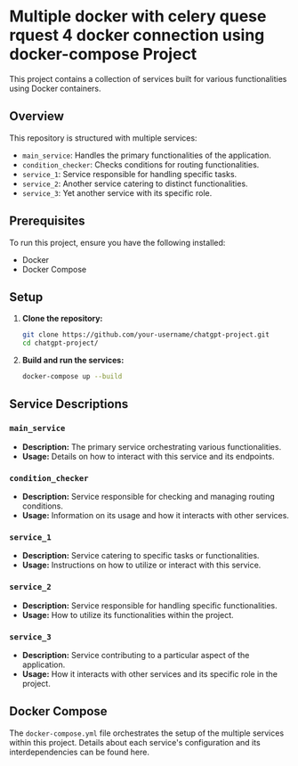 


# Multiple docker with celery quese rquest 4 docker connection using docker-compose Project

This project contains a collection of services built for various functionalities using Docker containers.

## Overview

This repository is structured with multiple services:

- `main_service`: Handles the primary functionalities of the application.
- `condition_checker`: Checks conditions for routing functionalities.
- `service_1`: Service responsible for handling specific tasks.
- `service_2`: Another service catering to distinct functionalities.
- `service_3`: Yet another service with its specific role.

## Prerequisites

To run this project, ensure you have the following installed:

- Docker
- Docker Compose

## Setup

1. **Clone the repository:**
   ```bash
   git clone https://github.com/your-username/chatgpt-project.git
   cd chatgpt-project/
   ```

2. **Build and run the services:**
   ```bash
   docker-compose up --build
   ```

## Service Descriptions

### `main_service`

- **Description:** The primary service orchestrating various functionalities.
- **Usage:** Details on how to interact with this service and its endpoints.

### `condition_checker`

- **Description:** Service responsible for checking and managing routing conditions.
- **Usage:** Information on its usage and how it interacts with other services.

### `service_1`

- **Description:** Service catering to specific tasks or functionalities.
- **Usage:** Instructions on how to utilize or interact with this service.

### `service_2`

- **Description:** Service responsible for handling specific functionalities.
- **Usage:** How to utilize its functionalities within the project.

### `service_3`

- **Description:** Service contributing to a particular aspect of the application.
- **Usage:** How it interacts with other services and its specific role in the project.

## Docker Compose

The `docker-compose.yml` file orchestrates the setup of the multiple services within this project. Details about each service's configuration and its interdependencies can be found here.
